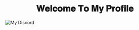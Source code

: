 <h1 align=center>𝐖𝐞𝐥𝐜𝐨𝐦𝐞 𝐓𝐨 𝐌𝐲 𝐏𝐫𝐨𝐟𝐢𝐥𝐞</h1>

![My Discord](https://discord.com/users/786175409938497576)
